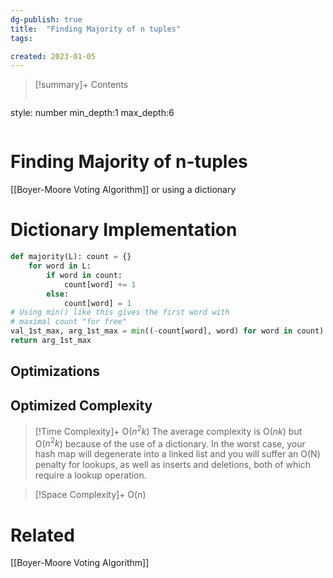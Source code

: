 ```yaml
---
dg-publish: true
title:  "Finding Majority of n tuples"
tags:

created: 2023-01-05
---
```


>[!summary]+ Contents
>```toc
style: number
min_depth:1
max_depth:6 
>```


# Finding Majority of n-tuples
[[Boyer-Moore Voting Algorithm]] or using a dictionary
# Dictionary Implementation

```python
def majority(L): count = {}
	for word in L:
		if word in count:
			count[word] += 1 
		else:
	        count[word] = 1
# Using min() like this gives the first word with
# maximal count "for free"
val_1st_max, arg_1st_max = min((-count[word], word) for word in count) 
return arg_1st_max

```

## Optimizations

## Optimized Complexity

>[!Time Complexity]+
>O($n^2k$)
>The average complexity is O($nk$) but O($n^2k$) because of the use of a dictionary. In the worst case, your hash map will degenerate into a linked list and you will suffer an O(N) penalty for lookups, as well as inserts and deletions, both of which require a lookup operation.

>[!Space Complexity]+
>O(n)

# Related
[[Boyer-Moore Voting Algorithm]]